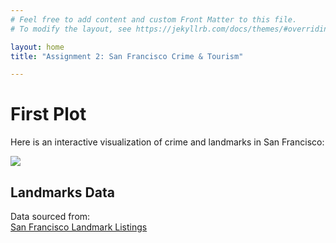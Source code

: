 ```yaml
---
# Feel free to add content and custom Front Matter to this file.
# To modify the layout, see https://jekyllrb.com/docs/themes/#overriding-theme-defaults

layout: home
title: "Assignment 2: San Francisco Crime & Tourism"

---
```


# First Plot  

Here is an interactive visualization of crime and landmarks in San Francisco:

<div>
  <img  src="C:\Users\inest\OneDrive - Danmarks Tekniske Universitet\Semester IV\Social Data Analysis and Visualization\Assignment 2\inestacanho.github.io\_assets\heat_map.html"><br>
</div>

## Landmarks Data  
Data sourced from:  
[San Francisco Landmark Listings](https://data.sfgov.org/Housing-and-Buildings/Map-of-Landmarks-Listed-in-Article-10-of-the-San-F/hycf-nc3x)

